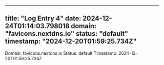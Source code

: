 
---
title: "Log Entry 4"
date: 2024-12-24T01:14:03.798018
domain: "favicons.nextdns.io"
status: "default"
timestamp: "2024-12-20T01:59:25.734Z"
---

Domain: favicons.nextdns.io
Status: default
Timestamp: 2024-12-20T01:59:25.734Z
